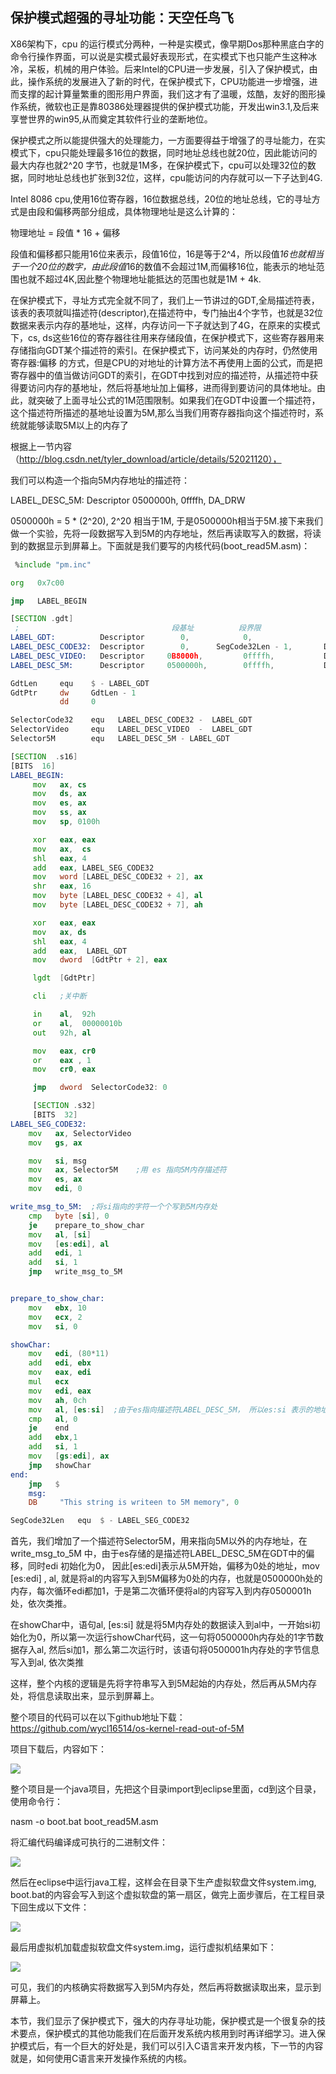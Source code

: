 ## 保护模式超强的寻址功能：天空任鸟飞



X86架构下，cpu 的运行模式分两种，一种是实模式，像早期Dos那种黑底白字的命令行操作界面，可以说是实模式最好表现形式，在实模式下也只能产生这种冰冷，呆板，机械的用户体验。后来Intel的CPU进一步发展，引入了保护模式，由此，操作系统的发展进入了新的时代，在保护模式下，CPU功能进一步增强，进而支撑的起计算量繁重的图形用户界面，我们这才有了温暖，炫酷，友好的图形操作系统，微软也正是靠80386处理器提供的保护模式功能，开发出win3.1,及后来享誉世界的win95,从而奠定其软件行业的垄断地位。

保护模式之所以能提供强大的处理能力，一方面要得益于增强了的寻址能力，在实模式下，cpu只能处理最多16位的数据，同时地址总线也就20位，因此能访问的最大内存也就2^20 字节，也就是1M多，在保护模式下，cpu可以处理32位的数据，同时地址总线也扩张到32位，这样，cpu能访问的内存就可以一下子达到4G.

Intel 8086 cpu,使用16位寄存器，16位数据总线，20位的地址总线，它的寻址方式是由段和偏移两部分组成，具体物理地址是这么计算的：

物理地址 = 段值 * 16 + 偏移

段值和偏移都只能用16位来表示，段值16位，16是等于2^4，所以段值*16也就相当于一个20位的数字，由此段值*16的数值不会超过1M,而偏移16位，能表示的地址范围也就不超过4K,因此整个物理地址能抵达的范围也就是1M + 4k.

在保护模式下，寻址方式完全就不同了，我们上一节讲过的GDT,全局描述符表，该表的表项就叫描述符(descriptor),在描述符中，专门抽出4个字节，也就是32位数据来表示内存的基地址，这样，内存访问一下子就达到了4G，在原来的实模式下，cs, ds这些16位的寄存器往往用来存储段值，在保护模式下，这些寄存器用来存储指向GDT某个描述符的索引。在保护模式下，访问某处的内存时，仍然使用寄存器:偏移 的方式，但是CPU的对地址的计算方法不再使用上面的公式，而是把寄存器中的值当做访问GDT的索引，在GDT中找到对应的描述符，从描述符中获得要访问内存的基地址，然后将基地址加上偏移，进而得到要访问的具体地址。由此，就突破了上面寻址公式的1M范围限制。如果我们在GDT中设置一个描述符，这个描述符所描述的基地址设置为5M,那么当我们用寄存器指向这个描述符时，系统就能够读取5M以上的内存了

根据上一节内容
（http://blog.csdn.net/tyler_download/article/details/52021120），

我们可以构造一个指向5M内存地址的描述符：

LABEL_DESC_5M: Descriptor 0500000h, 0ffffh, DA_DRW

0500000h = 5 * (2^20), 2^20 相当于1M, 于是0500000h相当于5M.接下来我们做一个实验，先将一段数据写入到5M的内存地址，然后再读取写入的数据，将读到的数据显示到屏幕上。下面就是我们要写的内核代码(boot_read5M.asm)：

```asm
 %include "pm.inc"

org   0x7c00

jmp   LABEL_BEGIN

[SECTION .gdt]
 ;                                  段基址          段界限                属性
LABEL_GDT:          Descriptor        0,            0,                   0  
LABEL_DESC_CODE32:  Descriptor        0,      SegCode32Len - 1,       DA_C + DA_32
LABEL_DESC_VIDEO:   Descriptor     0B8000h,         0ffffh,           DA_DRW
LABEL_DESC_5M:      Descriptor     0500000h,        0ffffh,           DA_DRW

GdtLen     equ    $ - LABEL_GDT
GdtPtr     dw     GdtLen - 1
           dd     0

SelectorCode32    equ   LABEL_DESC_CODE32 -  LABEL_GDT
SelectorVideo     equ   LABEL_DESC_VIDEO  -  LABEL_GDT
Selector5M        equ   LABEL_DESC_5M - LABEL_GDT

[SECTION  .s16]
[BITS  16]
LABEL_BEGIN:
     mov   ax, cs
     mov   ds, ax
     mov   es, ax
     mov   ss, ax
     mov   sp, 0100h

     xor   eax, eax
     mov   ax,  cs
     shl   eax, 4
     add   eax, LABEL_SEG_CODE32
     mov   word [LABEL_DESC_CODE32 + 2], ax
     shr   eax, 16
     mov   byte [LABEL_DESC_CODE32 + 4], al
     mov   byte [LABEL_DESC_CODE32 + 7], ah

     xor   eax, eax
     mov   ax, ds
     shl   eax, 4
     add   eax,  LABEL_GDT
     mov   dword  [GdtPtr + 2], eax

     lgdt  [GdtPtr]

     cli   ;关中断

     in    al,  92h
     or    al,  00000010b
     out   92h, al

     mov   eax, cr0
     or    eax , 1
     mov   cr0, eax

     jmp   dword  SelectorCode32: 0

     [SECTION .s32]
     [BITS  32]
LABEL_SEG_CODE32:
    mov   ax, SelectorVideo
    mov   gs, ax

    mov   si, msg
    mov   ax, Selector5M    ;用 es 指向5M内存描述符
    mov   es, ax
    mov   edi, 0

write_msg_to_5M:  ;将si指向的字符一个个写到5M内存处
    cmp   byte [si], 0
    je    prepare_to_show_char
    mov   al, [si]
    mov   [es:edi], al
    add   edi, 1
    add   si, 1
    jmp   write_msg_to_5M


prepare_to_show_char:
    mov   ebx, 10
    mov   ecx, 2
    mov   si, 0

showChar:
    mov   edi, (80*11)
    add   edi, ebx
    mov   eax, edi
    mul   ecx
    mov   edi, eax
    mov   ah, 0ch
    mov   al, [es:si]  ;由于es指向描述符LABEL_DESC_5M， 所以es:si 表示的地址是从5M开始的内存,si表示从5M开始后的偏移
    cmp   al, 0
    je    end
    add   ebx,1
    add   si, 1
    mov   [gs:edi], ax
    jmp   showChar
end: 
    jmp   $
    msg:
    DB     "This string is writeen to 5M memory", 0

SegCode32Len   equ  $ - LABEL_SEG_CODE32

```

首先，我们增加了一个描述符Selector5M，用来指向5M以外的内存地址，在 write_msg_to_5M 中，由于es存储的是描述符LABEL_DESC_5M在GDT中的偏移，同时edi 初始化为0， 因此[es:edi]表示从5M开始，偏移为0处的地址，mov [es:edi] , al, 就是将al的内容写入到5M偏移为0处的内存，也就是0500000h处的内存，每次循环edi都加1，于是第二次循环便将al的内容写入到内存0500001h处，依次类推。

在showChar中，语句al, [es:si] 就是将5M内存处的数据读入到al中，一开始si初始化为0，所以第一次运行showChar代码，这一句将0500000h内存处的1字节数据存入al, 然后si加1，那么第二次运行时，该语句将0500001h内存处的字节信息写入到al, 依次类推

这样，整个内核的逻辑是先将字符串写入到5M起始的内存处，然后再从5M内存处，将信息读取出来，显示到屏幕上。

整个项目的代码可以在以下github地址下载：
https://github.com/wycl16514/os-kernel-read-out-of-5M

项目下载后，内容如下：

![](img/20160818180507129.png)

整个项目是一个java项目，先把这个目录import到eclipse里面，cd到这个目录，使用命令行：

nasm -o boot.bat boot_read5M.asm

将汇编代码编译成可执行的二进制文件：

![](img/20160818180732413.png)

然后在eclipse中运行java工程，这样会在目录下生产虚拟软盘文件system.img, boot.bat的内容会写入到这个虚拟软盘的第一扇区，做完上面步骤后，在工程目录下回生成以下文件：

![](img/20160818181158942.png)



最后用虚拟机加载虚拟软盘文件system.img，运行虚拟机结果如下：

![](img/20160818181325412.png)



可见，我们的内核确实将数据写入到5M内存处，然后再将数据读取出来，显示到屏幕上。

本节，我们显示了保护模式下，强大的内存寻址功能，保护模式是一个很复杂的技术要点，保护模式的其他功能我们在后面开发系统内核用到时再详细学习。进入保护模式后，有一个巨大的好处是，我们可以引入C语言来开发内核，下一节的内容就是，如何使用C语言来开发操作系统的内核。

